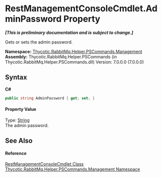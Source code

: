 # RestManagementConsoleCmdlet.AdminPassword Property 
 _**\[This is preliminary documentation and is subject to change.\]**_

Gets or sets the admin password.

**Namespace:**&nbsp;<a href="N_Thycotic_RabbitMq_Helper_PSCommands_Management">Thycotic.RabbitMq.Helper.PSCommands.Management</a><br />**Assembly:**&nbsp;Thycotic.RabbitMq.Helper.PSCommands (in Thycotic.RabbitMq.Helper.PSCommands.dll) Version: 7.0.0.0 (7.0.0.0)

## Syntax

**C#**<br />
``` C#
public string AdminPassword { get; set; }
```


#### Property Value
Type: <a href="http://msdn2.microsoft.com/en-us/library/s1wwdcbf" target="_blank">String</a><br />The admin password.

## See Also


#### Reference
<a href="T_Thycotic_RabbitMq_Helper_PSCommands_Management_RestManagementConsoleCmdlet">RestManagementConsoleCmdlet Class</a><br /><a href="N_Thycotic_RabbitMq_Helper_PSCommands_Management">Thycotic.RabbitMq.Helper.PSCommands.Management Namespace</a><br />